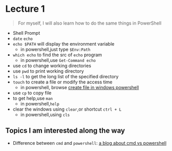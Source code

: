 # Lecture 1
> For myself, I will also learn how to do the same things in PowerShell

- Shell Prompt
- `date` `echo`
- `echo $PATH` will display the environment variable
  - in powershell,just type `$Env:Path`
- `which echo` to find the src of `echo` program
  - in powershell,use `Get-Command echo`
- use `cd` to change working directories
- use `pwd` to print working directory
- `ls -l` to get the long list of the specified directory
- `touch` to create a file or modify the access time
  - in powershell, browse [create file in windows powershell](https://lazyadmin.nl/powershell/create-file/) 
- use `cp` to copy file
- to get help,use `man`
  - in powershell,`help`
- clear the windows using `clear`,or shortcut `ctrl + L`
  - in powershell,using `cls`

## Topics I am interested along the way
- Difference between `cmd` and `powershell`: [a blog about cmd vs powershell](https://phoenixnap.com/kb/powershell-vs-cmd)